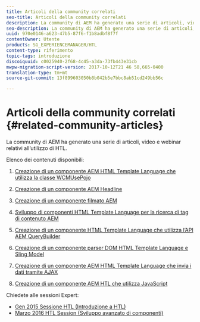 ```yaml
---
title: Articoli della community correlati
seo-title: Articoli della community correlati
description: La community di AEM ha generato una serie di articoli, video e webinar relativi all’utilizzo di HTL.
seo-description: La community di AEM ha generato una serie di articoli, video e webinar relativi all’utilizzo di HTL.
uuid: 970e0146-a623-47b5-87f6-f1b8adbf8f7f
contentOwner: Utente
products: SG_EXPERIENCEMANAGER/HTL
content-type: riferimento
topic-tags: introduzione
discoiquuid: c0025940-2f68-4c45-a3da-73fb443e31cb
mwpw-migration-script-version: 2017-10-12T21 46 58,665-0400
translation-type: tm+mt
source-git-commit: 13f899603050b8b042b5e7bbc8ab51cd249bb56c

---
```



# Articoli della community correlati {#related-community-articles}

La community di AEM ha generato una serie di articoli, video e webinar relativi all’utilizzo di HTL.

Elenco dei contenuti disponibili:

1. [Creazione di un componente AEM HTML Template Language che utilizza la classe WCMUsePojo](https://helpx.adobe.com/experience-manager/using/first_htl_WCMUsePojo.html)

1. [Creazione di un componente AEM Headline](https://helpx.adobe.com/experience-manager/using/aem_headline.html)
1. [Creazione di un componente filmato AEM](https://helpx.adobe.com/experience-manager/using/movie.html)
1. [Sviluppo di componenti HTML Template Language per la ricerca di tag di contenuto AEM](https://helpx.adobe.com/experience-manager/using/tagmanager-api-htl.html)
1. [Creazione di un componente HTML Template Language che utilizza l’API AEM QueryBuilder](https://helpx.adobe.com/experience-manager/using/htl_querybuilder.html)
1. [Creazione di un componente parser DOM HTML Template Language e Sling Model](https://helpx.adobe.com/experience-manager/using/domparser.html)
1. [Creazione di un componente AEM HTML Template Language che invia i dati tramite AJAX](https://helpx.adobe.com/experience-manager/using/htl_ajax.html)
1. [Creazione di un componente AEM HTL che utilizza JavaScript](https://helpx.adobe.com/experience-manager/using/htl_js.html)

Chiedete alle sessioni Expert:

* [Gen 2015 Sessione HTL (Introduzione a HTL)](http://scottsdigitalcommunity.blogspot.ca/2015/01/upcoming-sessions-of-ask-aem-community.html)
* [Marzo 2016 HTL Session (Sviluppo avanzato di componenti)](http://scottsdigitalcommunity.blogspot.ca/2016/03/ask-aem-community-experts-deep-dive.html)


